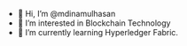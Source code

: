 - 👋 Hi, I’m @mdinamulhasan
- 👀 I’m interested in Blockchain Technology
- 🌱 I’m currently learning Hyperledger Fabric.


<!---
mdinamulhasan-blockchain/mdinamulhasan-blockchain is a ✨ special ✨ repository because its `README.md` (this file) appears on your GitHub profile.
You can click the Preview link to take a look at your changes.
--->
